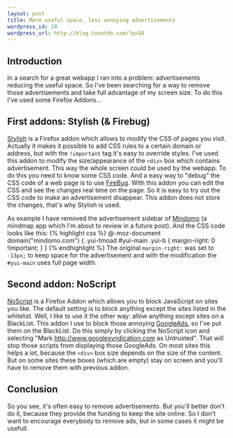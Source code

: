 ```yaml
--- 
layout: post
title: More useful space, less annoying advertisements
wordpress_id: 10
wordpress_url: http://blog.tonotdo.com/?p=10
---
```

## Introduction
In a search for a great webapp I ran into a problem: advertisements reducing the useful space. So I've been searching for a way to remove those advertisements and take full advantage of my screen size.
To do this I've used some Firefox Addons...

## First addons: Stylish (& Firebug)
[Stylish](https://addons.mozilla.org/en-US/firefox/addon/2108) is a Firefox addon which allows to modify the CSS of pages you visit. Actually it makes it possible to add CSS rules to a certain domain or address, but with the `!important` tag it's easy to override styles.
I've used this addon to modify the size/appearance of the `<div>` box which contains advertisement. This way the whole screen could be used by the webapp.
To do this you need to know some CSS code. And a easy way to "debug" the CSS code of a web page is to use [FireBug](https://addons.mozilla.org/en-US/firefox/addon/1843). With this addon you can edit the CSS and see the changes real time on the page. So it is easy to try out the CSS code to make an advertisement disappear. This addon does not store the changes, that's why Stylish is used.

As example I have removed the advertisement sidebar of [Mindomo](http://www.mindomo.com) (a mindmap app which I'm about to review in a future post). And the CSS code looks like this:
{% highlight css %}
@-moz-document domain("mindomo.com") {
   .yui-tmoad #yui-main .yui-b {
      margin-right: 0 !important;
   }
}
{% endhighlight %}
The original `margin-right:` was set to `-13px;` to keep space for the advertisement and with the modification the `#yui-main` uses full page width.

## Second addon: NoScript
[NoScript](https://addons.mozilla.org/en-US/firefox/addon/722) is a Firefox Addon which allows you to block JavaScript on sites you like. The default setting is to block anything except the sites listed in the whitelist. Well, I like to use it the other way: allow anything except sites on a BlackList.
This addon I use to block those annoying [GoogleAds](http://www.googlesyndication.com/), so I've put them on the BlackList. Do this simply by clicking the NoScript icon and selecting "Mark http://www.googlesyndication.com as Untrusted".
That will stop those scripts from displaying those GoogleAds. On most sites this helps a lot, because the `<div>` box size depends on the size of the content. But on some sites these boxes (which are empty) stay on screen and you'll have to remove them with previous addon.

## Conclusion
So you see, it's often easy to remove advertisements. But you'll better don't do it, because they provide the funding to keep the site online. So I don't want to encourage everybody to remove ads, but in some cases it might be usefull.
